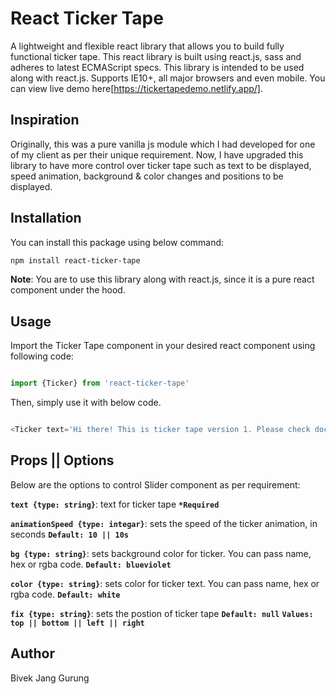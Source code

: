 # React Ticker Tape

A lightweight and flexible react library that allows you to build fully functional ticker tape. This react library is built using react.js, sass and adheres to latest ECMAScript specs. This library is intended to be used along with react.js.
Supports IE10+, all major browsers and even mobile. You can view live demo here[https://tickertapedemo.netlify.app/].

## Inspiration

Originally, this was a pure vanilla js module which I had developed for one of my client as per their unique requirement. Now, I have upgraded this library to have more control over ticker tape such as text to be displayed, speed animation, background & color changes and positions to be displayed.


## Installation

You can install this package using below command:

```bash
npm install react-ticker-tape
```

**Note**: You are to use this library along with react.js, since it is a pure react component under the hood.

## Usage

Import the Ticker Tape component in your desired react component using following code:


```javascript

import {Ticker} from 'react-ticker-tape'

```

Then, simply use it with below code.


```javascript

<Ticker text='Hi there! This is ticker tape version 1. Please check documentation on how to embed this library to your react project. Cheers!' />
```


## Props || Options

Below are the options to control Slider component as per requirement:

**`text {type: string}`**: text for ticker tape **`*Required`**

**`animationSpeed {type: integar}`**: sets the speed of the ticker animation, in seconds **`Default: 10 || 10s`**

**`bg {type: string}`**: sets background color for ticker. You can pass name, hex or rgba code. **`Default: blueviolet`**

**`color {type: string}`**: sets color for ticker text. You can pass name, hex or rgba code. **`Default: white`**

**`fix {type: string}`**: sets the postion of ticker tape **`Default: null`** **`Values: top || bottom || left || right`**


## Author
Bivek Jang Gurung